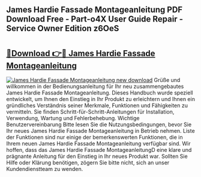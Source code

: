 ## James Hardie Fassade Montageanleitung PDF Download Free - Part-o4X User Guide Repair - Service Owner Edition z6OeS

# <h2><a href="http://df6iby.blite.top/?on=James+Hardie+Fassade+Montageanleitung">🔗Download 👉🔴 James Hardie Fassade Montageanleitung</a></h2>

[![James Hardie Fassade Montageanleitung new download](https://i.imgur.com/lujVjoI.png)](http://df6iby.blite.top/?on=James+Hardie+Fassade+Montageanleitung)
Grüße und willkommen in der Bedienungsanleitung für Ihr neu zusammengebautes James Hardie Fassade Montageanleitung. Dieses Handbuch wurde speziell entwickelt, um Ihnen den Einstieg in Ihr Produkt zu erleichtern und Ihnen ein gründliches Verständnis seiner Merkmale, Funktionen und Fähigkeiten zu vermitteln. Sie finden Schritt-für-Schritt-Anleitungen für Installation, Verwendung, Wartung und Fehlerbehebung. Wichtige Benutzervereinbarung Bitte lesen Sie die Nutzungsbedingungen, bevor Sie Ihr neues James Hardie Fassade Montageanleitung in Betrieb nehmen. Liste der Funktionen sind nur einige der bemerkenswerten Funktionen, die in Ihrem neuen James Hardie Fassade Montageanleitung verfügbar sind. Wir hoffen, dass das James Hardie Fassade MontageanleitungD eine klare und prägnante Anleitung für den Einstieg in Ihr neues Produkt war. Sollten Sie Hilfe oder Klärung benötigen, zögern Sie bitte nicht, sich an unser Kundendienstteam zu wenden.

